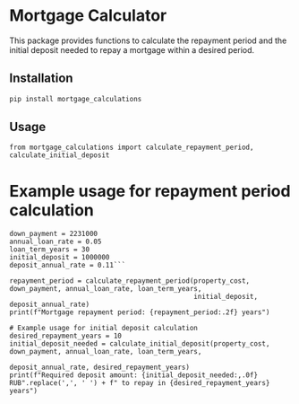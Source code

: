 # Mortgage Calculator

This package provides functions to calculate the repayment period and the initial deposit needed to repay a mortgage within a desired period.

## Installation

```bash
pip install mortgage_calculations
```

## Usage

`from mortgage_calculations import calculate_repayment_period, calculate_initial_deposit`

# Example usage for repayment period calculation
```property_cost = 11100000
down_payment = 2231000
annual_loan_rate = 0.05
loan_term_years = 30
initial_deposit = 1000000
deposit_annual_rate = 0.11```

repayment_period = calculate_repayment_period(property_cost, down_payment, annual_loan_rate, loan_term_years,
                                              initial_deposit, deposit_annual_rate)
print(f"Mortgage repayment period: {repayment_period:.2f} years")

# Example usage for initial deposit calculation
desired_repayment_years = 10
initial_deposit_needed = calculate_initial_deposit(property_cost, down_payment, annual_loan_rate, loan_term_years,
                                                   deposit_annual_rate, desired_repayment_years)
print(f"Required deposit amount: {initial_deposit_needed:,.0f} RUB".replace(',', ' ') + f" to repay in {desired_repayment_years} years")
